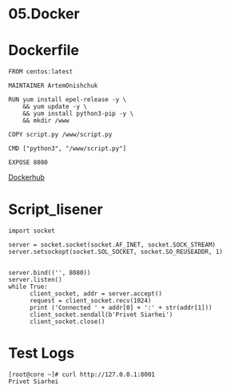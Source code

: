 # 05.Docker

# Dockerfile
```
FROM centos:latest

MAINTAINER ArtemOnishchuk

RUN yum install epel-release -y \
    && yum update -y \
    && yum install python3-pip -y \
    && mkdir /www

COPY script.py /www/script.py

CMD ["python3", "/www/script.py"]

EXPOSE 8080

```
[Dockerhub](https://hub.docker.com/repository/docker/artemonishchuk/python)

# Script_lisener
```
import socket

server = socket.socket(socket.AF_INET, socket.SOCK_STREAM)
server.setsockopt(socket.SOL_SOCKET, socket.SO_REUSEADDR, 1)


server.bind(('', 8080))
server.listen()
while True:
      client_socket, addr = server.accept()
      request = client_socket.recv(1024)
      print ('Connected ' + addr[0] + ':' + str(addr[1]))
      client_socket.sendall(b'Privet Siarhei')
      client_socket.close()
```

# Test Logs
```
[root@core ~]# curl http://127.0.0.1:8001
Privet Siarhei
